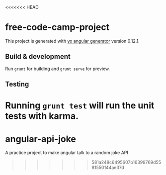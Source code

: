 <<<<<<< HEAD
# free-code-camp-project

This project is generated with [yo angular generator](https://github.com/yeoman/generator-angular)
version 0.12.1.

## Build & development

Run `grunt` for building and `grunt serve` for preview.

## Testing

Running `grunt test` will run the unit tests with karma.
=======
# angular-api-joke
A practice project to make angular talk to a random joke API
>>>>>>> 581a248c6495607b16399769d5581550144ae37d
